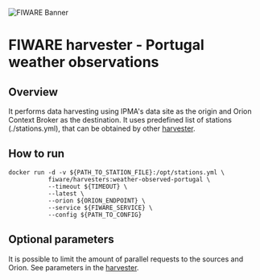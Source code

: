 ![FIWARE Banner](https://nexus.lab.fiware.org/content/images/fiware-logo1.png) ​

# FIWARE harvester - Portugal weather observations

## Overview

It performs data harvesting using IPMA's data site as the origin and Orion Context Broker as the destination. It uses 
predefined list of stations (./stations.yml), that can be obtained by other 
[harvester](https://github.com/FIWARE/dataModels/tree/master/specs/PointOfInterest/WeatherStation/harvesters/portugal).

## How to run

```console
docker run -d -v ${PATH_TO_STATION_FILE}:/opt/stations.yml \
           fiware/harvesters:weather-observed-portugal \
           --timeout ${TIMEOUT} \
           --latest \
           --orion ${ORION_ENDPOINT} \
           --service ${FIWARE_SERVICE} \
           --config ${PATH_TO_CONFIG}
```

## Optional parameters

It is possible to limit the amount of parallel requests to the sources and
Orion. See parameters in the [harvester](./portugal_weather_observed.py).

